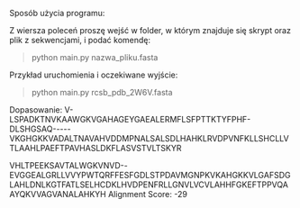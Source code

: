 Sposób użycia programu:

Z wiersza poleceń proszę wejść w folder, w którym znajduje się skrypt oraz plik z sekwencjami, i podać komendę:
>python main.py nazwa_pliku.fasta

 Przykład uruchomienia i oczekiwane wyjście:
 
>python main.py rcsb_pdb_2W6V.fasta

Dopasowanie:
V-LSPADKTNVKAAWGKVGAHAGEYGAEALERMFLSFPTTKTYFPHF-DLSHGSAQ-----VKGHGKKVADALTNAVAHVDDMPNALSALSDLHAHKLRVDPVNFKLLSHCLLVTLAAHLPAEFTPAVHASLDKFLASVSTVLTSKYR


VHLTPEEKSAVTALWGKVNVD--EVGGEALGRLLVVYPWTQRFFESFGDLSTPDAVMGNPKVKAHGKKVLGAFSDGLAHLDNLKGTFATLSELHCDKLHVDPENFRLLGNVLVCVLAHHFGKEFTPPVQAAYQKVVAGVANALAHKYH
Alignment Score: -29

